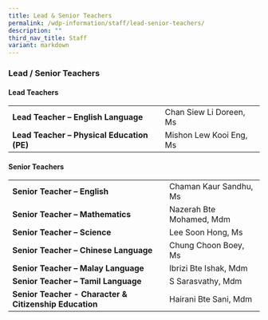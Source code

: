 ```yaml
---
title: Lead & Senior Teachers
permalink: /wdp-information/staff/lead-senior-teachers/
description: ""
third_nav_title: Staff
variant: markdown
---
```

### **Lead / Senior Teachers**

#### **Lead Teachers**

|  |  |
|---|---|
| **Lead Teacher – English Language** | Chan Siew Li Doreen, Ms |
| **Lead Teacher – Physical Education (PE)** | Mishon Lew Kooi Eng, Ms|



#### **Senior Teachers**

|  |  |
|---|---|
| **Senior Teacher – English** | Chaman Kaur Sandhu, Ms |
| **Senior Teacher – Mathematics** | Nazerah Bte Mohamed, Mdm |
| **Senior Teacher – Science** | Lee Soon Hong, Ms |
| **Senior Teacher – Chinese Language** | Chung Choon Boey, Ms
| **Senior Teacher – Malay Language** | Ibrizi Bte Ishak, Mdm |
| **Senior Teacher – Tamil Language** | S Sarasvathy, Mdm |
|**Senior Teacher - Character & Citizenship Education** | Hairani Bte Sani, Mdm